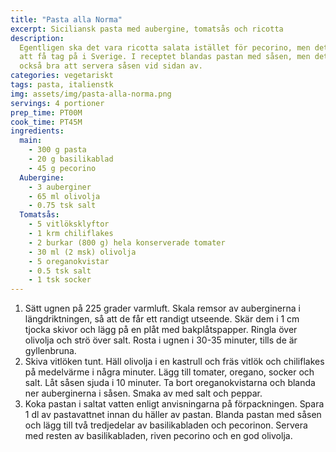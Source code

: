 ```yaml
---
title: "Pasta alla Norma"
excerpt: Siciliansk pasta med aubergine, tomatsås och ricotta
description:
  Egentligen ska det vara ricotta salata istället för pecorino, men det är svårt
  att få tag på i Sverige. I receptet blandas pastan med såsen, men det går
  också bra att servera såsen vid sidan av.
categories: vegetariskt
tags: pasta, italienstk
img: assets/img/pasta-alla-norma.png
servings: 4 portioner
prep_time: PT00M
cook_time: PT45M
ingredients:
  main:
    - 300 g pasta
    - 20 g basilikablad
    - 45 g pecorino
  Aubergine:
    - 3 auberginer
    - 65 ml olivolja
    - 0.75 tsk salt
  Tomatsås:
    - 5 vitlöksklyftor
    - 1 krm chiliflakes
    - 2 burkar (800 g) hela konserverade tomater
    - 30 ml (2 msk) olivolja
    - 5 oreganokvistar
    - 0.5 tsk salt
    - 1 tsk socker
---
```


1. Sätt ugnen på 225 grader varmluft. Skala remsor av auberginerna i
   längdriktningen, så att de får ett randigt utseende. Skär dem i 1 cm tjocka
   skivor och lägg på en plåt med bakplåtspapper. Ringla över olivolja och strö
   över salt. Rosta i ugnen i 30-35 minuter, tills de är gyllenbruna.
2. Skiva vitlöken tunt. Häll olivolja i en kastrull och fräs vitlök och
   chiliflakes på medelvärme i några minuter. Lägg till tomater, oregano, socker
   och salt. Låt såsen sjuda i 10 minuter. Ta bort oreganokvistarna och blanda
   ner auberginerna i såsen. Smaka av med salt och peppar.
3. Koka pastan i saltat vatten enligt anvisningarna på förpackningen. Spara 1 dl
   av pastavattnet innan du häller av pastan. Blanda pastan med såsen och lägg
   till två tredjedelar av basilikabladen och pecorinon. Servera med resten av
   basilikabladen, riven pecorino och en god olivolja.
